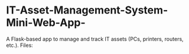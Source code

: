 # IT-Asset-Management-System-Mini-Web-App-
 A Flask-based app to manage and track IT assets (PCs, printers, routers, etc.).  Files:
